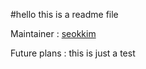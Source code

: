 #hello this is a readme file


Maintainer : [seokkim](https://github.com/seokkim)

Future plans : this is just a test